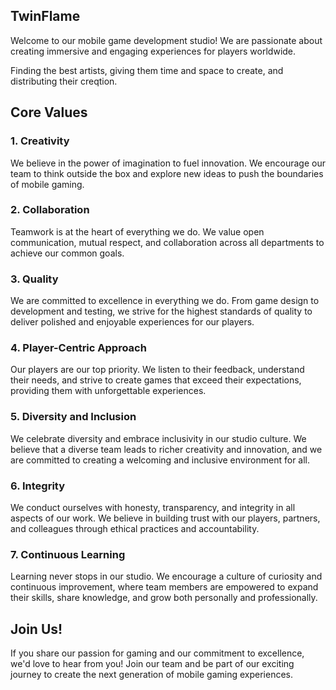 ## TwinFlame

Welcome to our mobile game development studio! We are passionate about creating immersive and engaging experiences for players worldwide. 

Finding the best artists, giving them time and space to create, and distributing their creqtion.

## Core Values

### 1. Creativity
We believe in the power of imagination to fuel innovation. We encourage our team to think outside the box and explore new ideas to push the boundaries of mobile gaming.

### 2. Collaboration
Teamwork is at the heart of everything we do. We value open communication, mutual respect, and collaboration across all departments to achieve our common goals.

### 3. Quality
We are committed to excellence in everything we do. From game design to development and testing, we strive for the highest standards of quality to deliver polished and enjoyable experiences for our players.

### 4. Player-Centric Approach
Our players are our top priority. We listen to their feedback, understand their needs, and strive to create games that exceed their expectations, providing them with unforgettable experiences.

### 5. Diversity and Inclusion
We celebrate diversity and embrace inclusivity in our studio culture. We believe that a diverse team leads to richer creativity and innovation, and we are committed to creating a welcoming and inclusive environment for all.

### 6. Integrity
We conduct ourselves with honesty, transparency, and integrity in all aspects of our work. We believe in building trust with our players, partners, and colleagues through ethical practices and accountability.

### 7. Continuous Learning
Learning never stops in our studio. We encourage a culture of curiosity and continuous improvement, where team members are empowered to expand their skills, share knowledge, and grow both personally and professionally.

## Join Us!
If you share our passion for gaming and our commitment to excellence, we'd love to hear from you! Join our team and be part of our exciting journey to create the next generation of mobile gaming experiences.

<!--

**Here are some ideas to get you started:**

🙋‍♀️ A short introduction - what is your organization all about?
🌈 Contribution guidelines - how can the community get involved?
👩‍💻 Useful resources - where can the community find your docs? Is there anything else the community should know?
🍿 Fun facts - what does your team eat for breakfast?
🧙 Remember, you can do mighty things with the power of [Markdown](https://docs.github.com/github/writing-on-github/getting-started-with-writing-and-formatting-on-github/basic-writing-and-formatting-syntax)
-->
